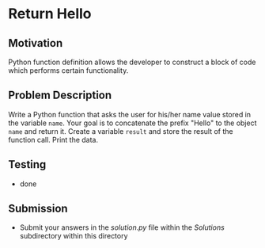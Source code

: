 # Return Hello

## Motivation
Python function definition allows the developer to construct a block of code which performs certain functionality.  

## Problem Description
Write a Python function that asks the user for his/her name value stored in the variable `name`.
Your goal is to concatenate the prefix "Hello" to the object `name` and return it.
Create a variable `result` and store the result of the function call. 
Print the data. 

## Testing
* done

## Submission
* Submit your answers in the *solution.py* file within the *Solutions* subdirectory within this directory
